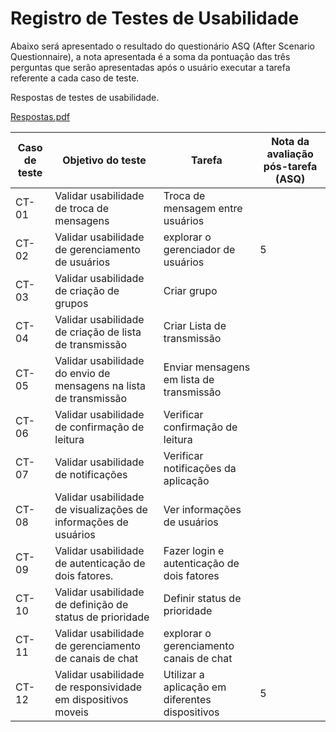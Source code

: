 # Registro de Testes de Usabilidade

Abaixo será apresentado o resultado do questionário ASQ (After Scenario Questionnaire), a nota apresentada é a soma da pontuação das três perguntas que serão apresentadas após o usuário executar a tarefa referente a cada caso de teste.

Respostas de testes de usabilidade.

[Respostas.pdf](https://github.com/ICEI-PUC-Minas-PMV-ADS/pmv-ads-2023-2-e3-proj-mov-t2-g5-2gather/files/12908039/Respostas.pdf)

|Caso de teste | Objetivo do teste | Tarefa| Nota da avaliação pós-tarefa (ASQ)|
|------|-----------------------------------------|----|----|
|CT-01 | Validar usabilidade de troca de mensagens | Troca de mensagem entre usuários |  |
|CT-02 | Validar usabilidade de gerenciamento de usuários | explorar o gerenciador de usuários| 5 |
|CT-03 | Validar usabilidade de criação de grupos |  Criar grupo | |
|CT-04 | Validar usabilidade de criação de lista de transmissão | Criar Lista de transmissão | |
|CT-05 | Validar usabilidade do envio de mensagens na lista de transmissão | Enviar mensagens em lista de transmissão| |
|CT-06 | Validar usabilidade de confirmação de leitura | Verificar confirmação de leitura| |
|CT-07 | Validar usabilidade de notificações | Verificar notificações da aplicação| |
|CT-08 | Validar usabilidade de visualizações de informações de usuários | Ver informações de usuários| |
|CT-09 | Validar usabilidade de autenticação de dois fatores. | Fazer login e autenticação de dois fatores| |
|CT-10 | Validar usabilidade de definição de status de prioridade |Definir status de prioridade| |
|CT-11 | Validar usabilidade de gerenciamento de canais de chat | explorar o gerenciamento canais de chat| |
|CT-12 | Validar usabilidade de responsividade em dispositivos moveis |Utilizar a aplicação em diferentes dispositivos| 5 |
